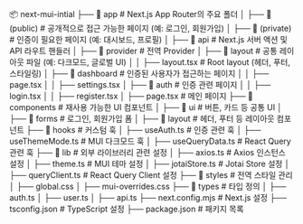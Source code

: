 📦 next-mui-intial
├── 📂 app # Next.js App Router의 주요 폴더
│ ├── 📂 (public) # 공개적으로 접근 가능한 페이지 (예: 로그인, 회원가입)
│ ├── 📂 (private) # 인증이 필요한 페이지 (예: 대시보드, 프로필)
│ ├── 📂 api # Next.js 서버 액션 및 API 라우트 핸들러
│ ├── 📂 provider # 전역 Provider
│ ├── 📂 layout # 공통 레이아웃 파일 (예: 다크모드, 글로벌 UI)
│ │ ├── layout.tsx # Root layout (헤더, 푸터, 스타일링)
│ ├── 📂 dashboard # 인증된 사용자가 접근하는 페이지
│ │ ├── page.tsx
│ │ ├── settings.tsx
│ ├── 📂 auth # 인증 관련 페이지
│ │ ├── login.tsx
│ │ ├── register.tsx
│ ├── page.tsx # 메인 페이지
├── 📂 components # 재사용 가능한 UI 컴포넌트
│ ├── 📂 ui # 버튼, 카드 등 공통 UI
│ ├── 📂 forms # 로그인, 회원가입 폼
│ ├── 📂 layout # 헤더, 푸터 등 레이아웃 컴포넌트
├── 📂 hooks # 커스텀 훅
│ ├── useAuth.ts # 인증 관련 훅
│ ├── useThemeMode.ts # MUI 다크모드 훅
│ ├── useQueryData.ts # React Query 관련 훅
├── 📂 lib # 외부 라이브러리 관련 설정
│ ├── axios.ts # Axios 인스턴스 설정
│ ├── theme.ts # MUI 테마 설정
│ ├── jotaiStore.ts # Jotai Store 설정
│ ├── queryClient.ts # React Query Client 설정
├── 📂 styles # 전역 스타일 관리
│ ├── global.css
│ ├── mui-overrides.css
├── 📂 types # 타입 정의
│ ├── auth.ts
│ ├── user.ts
│ ├── api.ts
├── next.config.mjs # Next.js 설정
├── tsconfig.json # TypeScript 설정
├── package.json # 패키지 목록
